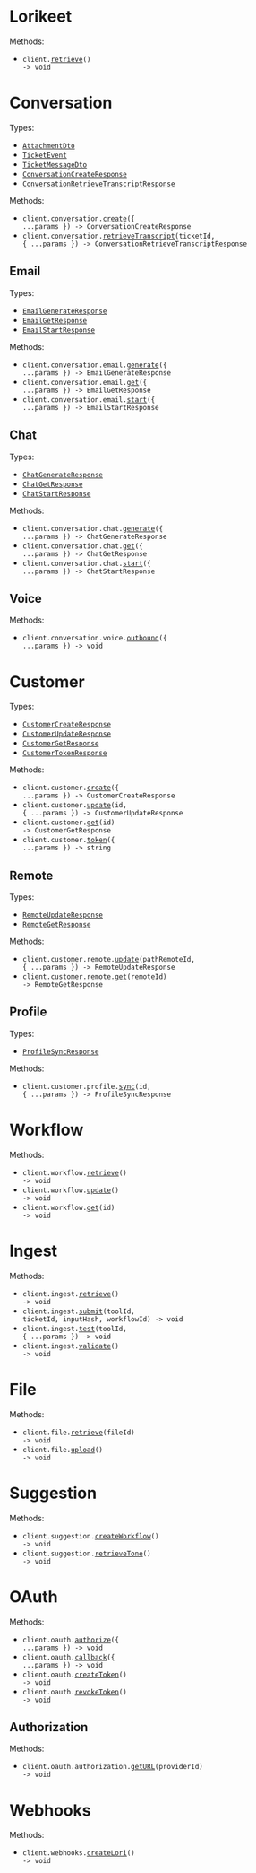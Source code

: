 # Lorikeet

Methods:

- <code title="get /">client.<a href="./src/index.ts">retrieve</a>() -> void</code>

# Conversation

Types:

- <code><a href="./src/resources/conversation/conversation.ts">AttachmentDto</a></code>
- <code><a href="./src/resources/conversation/conversation.ts">TicketEvent</a></code>
- <code><a href="./src/resources/conversation/conversation.ts">TicketMessageDto</a></code>
- <code><a href="./src/resources/conversation/conversation.ts">ConversationCreateResponse</a></code>
- <code><a href="./src/resources/conversation/conversation.ts">ConversationRetrieveTranscriptResponse</a></code>

Methods:

- <code title="post /v1/conversation/new">client.conversation.<a href="./src/resources/conversation/conversation.ts">create</a>({ ...params }) -> ConversationCreateResponse</code>
- <code title="get /v1/conversation/transcript/{ticketId}">client.conversation.<a href="./src/resources/conversation/conversation.ts">retrieveTranscript</a>(ticketId, { ...params }) -> ConversationRetrieveTranscriptResponse</code>

## Email

Types:

- <code><a href="./src/resources/conversation/email.ts">EmailGenerateResponse</a></code>
- <code><a href="./src/resources/conversation/email.ts">EmailGetResponse</a></code>
- <code><a href="./src/resources/conversation/email.ts">EmailStartResponse</a></code>

Methods:

- <code title="post /v1/conversation/email/message">client.conversation.email.<a href="./src/resources/conversation/email.ts">generate</a>({ ...params }) -> EmailGenerateResponse</code>
- <code title="get /v1/conversation/email/message">client.conversation.email.<a href="./src/resources/conversation/email.ts">get</a>({ ...params }) -> EmailGetResponse</code>
- <code title="post /v1/conversation/email/create">client.conversation.email.<a href="./src/resources/conversation/email.ts">start</a>({ ...params }) -> EmailStartResponse</code>

## Chat

Types:

- <code><a href="./src/resources/conversation/chat.ts">ChatGenerateResponse</a></code>
- <code><a href="./src/resources/conversation/chat.ts">ChatGetResponse</a></code>
- <code><a href="./src/resources/conversation/chat.ts">ChatStartResponse</a></code>

Methods:

- <code title="post /v1/conversation/chat/message">client.conversation.chat.<a href="./src/resources/conversation/chat.ts">generate</a>({ ...params }) -> ChatGenerateResponse</code>
- <code title="get /v1/conversation/chat/message">client.conversation.chat.<a href="./src/resources/conversation/chat.ts">get</a>({ ...params }) -> ChatGetResponse</code>
- <code title="post /v1/conversation/chat/create">client.conversation.chat.<a href="./src/resources/conversation/chat.ts">start</a>({ ...params }) -> ChatStartResponse</code>

## Voice

Methods:

- <code title="post /v1/conversation/voice/outbound">client.conversation.voice.<a href="./src/resources/conversation/voice.ts">outbound</a>({ ...params }) -> void</code>

# Customer

Types:

- <code><a href="./src/resources/customer/customer.ts">CustomerCreateResponse</a></code>
- <code><a href="./src/resources/customer/customer.ts">CustomerUpdateResponse</a></code>
- <code><a href="./src/resources/customer/customer.ts">CustomerGetResponse</a></code>
- <code><a href="./src/resources/customer/customer.ts">CustomerTokenResponse</a></code>

Methods:

- <code title="post /v1/customer">client.customer.<a href="./src/resources/customer/customer.ts">create</a>({ ...params }) -> CustomerCreateResponse</code>
- <code title="put /v1/customer/{id}">client.customer.<a href="./src/resources/customer/customer.ts">update</a>(id, { ...params }) -> CustomerUpdateResponse</code>
- <code title="get /v1/customer/{id}">client.customer.<a href="./src/resources/customer/customer.ts">get</a>(id) -> CustomerGetResponse</code>
- <code title="post /v1/customer/token">client.customer.<a href="./src/resources/customer/customer.ts">token</a>({ ...params }) -> string</code>

## Remote

Types:

- <code><a href="./src/resources/customer/remote.ts">RemoteUpdateResponse</a></code>
- <code><a href="./src/resources/customer/remote.ts">RemoteGetResponse</a></code>

Methods:

- <code title="patch /v1/customer/remote/{remoteId}">client.customer.remote.<a href="./src/resources/customer/remote.ts">update</a>(pathRemoteId, { ...params }) -> RemoteUpdateResponse</code>
- <code title="get /v1/customer/remote/{remoteId}">client.customer.remote.<a href="./src/resources/customer/remote.ts">get</a>(remoteId) -> RemoteGetResponse</code>

## Profile

Types:

- <code><a href="./src/resources/customer/profile.ts">ProfileSyncResponse</a></code>

Methods:

- <code title="put /v1/customer/profile/{id}">client.customer.profile.<a href="./src/resources/customer/profile.ts">sync</a>(id, { ...params }) -> ProfileSyncResponse</code>

# Workflow

Methods:

- <code title="get /v1/workflow">client.workflow.<a href="./src/resources/workflow.ts">retrieve</a>() -> void</code>
- <code title="post /v1/workflow">client.workflow.<a href="./src/resources/workflow.ts">update</a>() -> void</code>
- <code title="get /v1/workflow/{id}">client.workflow.<a href="./src/resources/workflow.ts">get</a>(id) -> void</code>

# Ingest

Methods:

- <code title="get /v1/ingest">client.ingest.<a href="./src/resources/ingest.ts">retrieve</a>() -> void</code>
- <code title="post /ingest/{toolId}/{ticketId}/{inputHash}/{workflowId}">client.ingest.<a href="./src/resources/ingest.ts">submit</a>(toolId, ticketId, inputHash, workflowId) -> void</code>
- <code title="post /ingest/test/{toolId}">client.ingest.<a href="./src/resources/ingest.ts">test</a>(toolId, { ...params }) -> void</code>
- <code title="post /ingest/validate">client.ingest.<a href="./src/resources/ingest.ts">validate</a>() -> void</code>

# File

Methods:

- <code title="get /v1/file/{fileId}">client.file.<a href="./src/resources/file.ts">retrieve</a>(fileId) -> void</code>
- <code title="put /v1/file/upload">client.file.<a href="./src/resources/file.ts">upload</a>() -> void</code>

# Suggestion

Methods:

- <code title="post /v1/suggestion/workflow">client.suggestion.<a href="./src/resources/suggestion.ts">createWorkflow</a>() -> void</code>
- <code title="get /v1/suggestion/tone">client.suggestion.<a href="./src/resources/suggestion.ts">retrieveTone</a>() -> void</code>

# OAuth

Methods:

- <code title="get /v1/oauth/authorize">client.oauth.<a href="./src/resources/oauth/oauth.ts">authorize</a>({ ...params }) -> void</code>
- <code title="get /v1/oauth/callback">client.oauth.<a href="./src/resources/oauth/oauth.ts">callback</a>({ ...params }) -> void</code>
- <code title="post /v1/oauth/token">client.oauth.<a href="./src/resources/oauth/oauth.ts">createToken</a>() -> void</code>
- <code title="post /v1/oauth/revoke">client.oauth.<a href="./src/resources/oauth/oauth.ts">revokeToken</a>() -> void</code>

## Authorization

Methods:

- <code title="get /v1/oauth/authorization/url/{providerId}">client.oauth.authorization.<a href="./src/resources/oauth/authorization.ts">getURL</a>(providerId) -> void</code>

# Webhooks

Methods:

- <code title="post /webhooks/lori">client.webhooks.<a href="./src/resources/webhooks.ts">createLori</a>() -> void</code>
